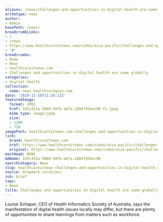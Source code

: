 ```yaml
---
aliases: /news/challenges-and-opportunities-in-digital-health-are-same-globally
archetype: news
author:
- Admin
basePath: /news/
breadcrumbLinks:
- /
- /news
- https://www.healthcareitnews.com/video/asia-pacific/challenges-and-opportunities-digital-health-are-same-globally
- '#'
breadcrumbs:
- Home
- News
- healthcareitnews.com
- Challenges and opportunities in digital health are same globally
categories:
- digital health
collection:
  name: news.healthcareguys.com
date: '2019-11-18T11:38:12Z'
featuredImage:
  format: JPEG
  href: 335c413a-5080-58fb-ab7a-1884793eec90-fi.jpeg
  mime_type: image/jpeg
  size:
  - 1280
  - 720
imagePath: healthcareitnews.com-challenges-and-opportunities-in-digital-health-are-same-globally
link:
  brand: healthcareitnews.com
  href: https://www.healthcareitnews.com/video/asia-pacific/challenges-and-opportunities-digital-health-are-same-globally
  original: https://www.healthcareitnews.com/video/asia-pacific/challenges-and-opportunities-digital-health-are-same-globally
mastHead: NEWS
mdName: 335c413a-5080-58fb-ab7a-1884793eec90
searchCategory: News
slug: healthcareitnews-challenges-and-opportunities-in-digital-health-are-same-globally
source: dropmark-curations
sub: brief
tags:
- News
title: Challenges and opportunities in digital health are same globally
---
```


Louise Schaper, CEO of Health Informatics Society of Australia, says the manifestation of digital health issues locally may differ, but there are plenty of opportunities to share learnings from matters such as workforce.